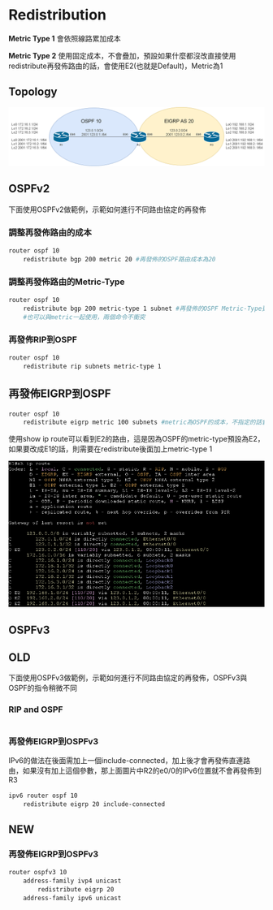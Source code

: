 # Redistribution #

**Metric Type 1** 會依照線路累加成本

**Metric Type 2** 使用固定成本，不會疊加，預設如果什麼都沒改直接使用redistribute再發佈路由的話，會使用E2(也就是Default)，Metric為1

## Topology ##

![](Image/1.png)

## OSPFv2 ## 

下面使用OSPFv2做範例，示範如何進行不同路由協定的再發佈

### 調整再發佈路由的成本 ###


```bash
router ospf 10 
    redistribute bgp 200 metric 20 #再發佈的OSPF路由成本為20
```

### 調整再發佈路由的Metric-Type ###

```bash
router ospf 10
    redistribute bgp 200 metric-type 1 subnet #再發佈的OSPF Metric-Type更改為Type 1，會累加路由成本
    #也可以與metric一起使用，兩個命令不衝突
```

### 再發佈RIP到OSPF ###

```bash
router ospf 10
    redistribute rip subnets metric-type 1
```

## 再發佈EIGRP到OSPF ##

```bash
router ospf 10 
    redistribute eigrp metric 100 subnets #metric為OSPF的成本，不指定的話會用預設值20
```

使用show ip route可以看到E2的路由，這是因為OSPF的metric-type預設為E2，如果要改成E1的話，則需要在redistribute後面加上metric-type 1

![](Image/2.png)


## OSPFv3 ## 

## OLD ## 

下面使用OSPFv3做範例，示範如何進行不同路由協定的再發佈，OSPFv3與OSPF的指令稍微不同

### RIP and OSPF ###

```bash

```

### 再發佈EIGRP到OSPFv3 ### 

IPv6的做法在後面需加上一個include-connected，加上後才會再發佈直連路由，如果沒有加上這個參數，那上面圖片中R2的e0/0的IPv6位置就不會再發佈到R3

```bash
ipv6 router ospf 10 
    redistribute eigrp 20 include-connected 
```

## NEW ##


### 再發佈EIGRP到OSPFv3 ### 


```bash
router ospfv3 10 
    address-family ivp4 unicast 
        redistribute eigrp 20 
    address-family ipv6 unicast 
```